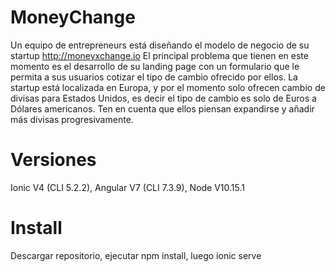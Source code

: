 # MoneyChange
Un equipo de entrepreneurs está diseñando el modelo de negocio de su startup http://moneyxchange.io El principal problema que tienen en este momento es el desarrollo de su landing page con un formulario que le permita a sus usuarios cotizar el tipo de cambio ofrecido por ellos. La startup está localizada en Europa, y por el momento solo ofrecen cambio de divisas para Estados Unidos, es decir el tipo de cambio es solo de Euros a Dólares americanos. Ten en cuenta que ellos piensan expandirse y añadir más divisas progresivamente.

# Versiones

Ionic V4 (CLI 5.2.2),
Angular V7 (CLI 7.3.9),
Node V10.15.1

# Install

Descargar repositorio, 
ejecutar npm install, 
luego ionic serve
